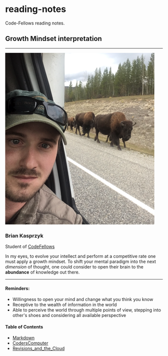 # reading-notes
Code-Fellows reading notes.


## Growth Mindset interpretation
---
 ![](profile1small.png)
### Brian Kasprzyk 
Student of [CodeFellows](https://www.codefellows.org/) 

In my eyes, to evolve your intellect and perform at a competitive rate one must apply a growth mindset. To shift your mental paradigm into the next *dimension* of thought, one could consider to open their brain to the **abundance**  of knowledge out there.

***

#### **Reminders:**
- Willingness to open your mind and change what you think you know
- Receptive to the wealth of information in the world
- Able to perceive the world through multiple points of view, stepping into other's shoes and considering all available perspective


#### Table of Contents

- [Markdown](https://bkasprzyk19.github.io/reading-notes/markdown.md)
- [CodersComputer](https://bkasprzyk19.github.io/reading-notes/coderscomputer.md)
- [Revisions_and_the_Cloud](https://bkasprzyk19.github.io/reading-notes/revisions_and_the_cloud.md)
